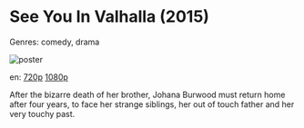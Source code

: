 # See You In Valhalla (2015)

Genres: comedy, drama

![poster](http://image.tmdb.org/t/p/w500/ucJ8UbWAR7uKyiqXvf1fg4BszDP.jpg)

en:
  [720p](magnet:?xt=urn:btih:A28DA05C85C7EAD388DC205AC297FA82B85F0CAF&tr=udp://glotorrents.pw:6969/announce&tr=udp://tracker.opentrackr.org:1337/announce&tr=udp://torrent.gresille.org:80/announce&tr=udp://tracker.openbittorrent.com:80&tr=udp://tracker.coppersurfer.tk:6969&tr=udp://tracker.leechers-paradise.org:6969&tr=udp://p4p.arenabg.ch:1337&tr=udp://tracker.internetwarriors.net:1337)
  [1080p](magnet:?xt=urn:btih:E6B030CFD05A7DC14E7FF761DC1168F954E8B07E&tr=udp://glotorrents.pw:6969/announce&tr=udp://tracker.opentrackr.org:1337/announce&tr=udp://torrent.gresille.org:80/announce&tr=udp://tracker.openbittorrent.com:80&tr=udp://tracker.coppersurfer.tk:6969&tr=udp://tracker.leechers-paradise.org:6969&tr=udp://p4p.arenabg.ch:1337&tr=udp://tracker.internetwarriors.net:1337)
  


After the bizarre death of her brother, Johana Burwood must return home after four years, to face her strange siblings, her out of touch father and her very touchy past.